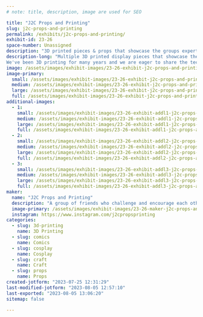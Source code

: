 ```yaml
---
# note: title, description, image are used for SEO

title: "J2C Props and Printing"
slug: j2c-props-and-printing
permalink: /exhibits/j2c-props-and-printing/
exhibit-id: 23-26
space-number: Unassigned
description: "3D printed pieces & props that showcase the groups expertise in printing, painting will be for sale"
description-long: "Multiple 3D printed display pieces that showcase the groups expertise in printing, painting, and lighting. The pieces demonstrate various techniques from electronics and lighting, to airbrushing and glow paint. All of the props and miniatures are 3D printed using ABS, PLA, and Resin in a variety of scales from 1/6th to life size.
We've been 3D printing for many years and we are eager to share the techniques and experience we've learned along with visitors.  Many pieces will be for sale"
image: /assets/images/exhibit-images/23-26-exhibit-j2c-props-and-printing-2023-exhibit-jcj-props-and-printing-sample-of-work-large-large.png
image-primary: 
  small: /assets/images/exhibit-images/23-26-exhibit-j2c-props-and-printing-2023-exhibit-jcj-props-and-printing-sample-of-work-large-small.png
  medium: /assets/images/exhibit-images/23-26-exhibit-j2c-props-and-printing-2023-exhibit-jcj-props-and-printing-sample-of-work-large-medium.png
  large: /assets/images/exhibit-images/23-26-exhibit-j2c-props-and-printing-2023-exhibit-jcj-props-and-printing-sample-of-work-large-large.png
  full: /assets/images/exhibit-images/23-26-exhibit-j2c-props-and-printing-2023-exhibit-jcj-props-and-printing-sample-of-work-large-full.png
additional-images: 
  - 1:
    small: /assets/images/exhibit-images/23-26-exhibit-addl1-j2c-props-and-printing-crowd-pic-small.JPG
    medium: /assets/images/exhibit-images/23-26-exhibit-addl1-j2c-props-and-printing-crowd-pic-medium.JPG
    large: /assets/images/exhibit-images/23-26-exhibit-addl1-j2c-props-and-printing-crowd-pic-large.JPG
    full: /assets/images/exhibit-images/23-26-exhibit-addl1-j2c-props-and-printing-crowd-pic-full.JPG
  - 2:
    small: /assets/images/exhibit-images/23-26-exhibit-addl2-j2c-props-and-printing-table-main-small.JPG
    medium: /assets/images/exhibit-images/23-26-exhibit-addl2-j2c-props-and-printing-table-main-medium.JPG
    large: /assets/images/exhibit-images/23-26-exhibit-addl2-j2c-props-and-printing-table-main-large.JPG
    full: /assets/images/exhibit-images/23-26-exhibit-addl2-j2c-props-and-printing-table-main-full.JPG
  - 3:
    small: /assets/images/exhibit-images/23-26-exhibit-addl3-j2c-props-and-printing-table-pic-small.JPG
    medium: /assets/images/exhibit-images/23-26-exhibit-addl3-j2c-props-and-printing-table-pic-medium.JPG
    large: /assets/images/exhibit-images/23-26-exhibit-addl3-j2c-props-and-printing-table-pic-large.JPG
    full: /assets/images/exhibit-images/23-26-exhibit-addl3-j2c-props-and-printing-table-pic-full.JPG
maker: 
  name: "J2C Props and Printing"
  description: "A group of friends who challenge and encourage each other to learn and improve the quality of their 3D prop printing, cosplay, model making, and painting"
  image-primary: /assets/images/exhibit-images/23-26-maker-j2c-props-and-printing-j2c-50s-4a-medium.jpg
  instagram: https://www.instagram.com/j2cpropsprinting
categories: 
  - slug: 3d-printing
    name: 3D Printing
  - slug: comics
    name: Comics
  - slug: cosplay
    name: Cosplay
  - slug: craft
    name: Craft
  - slug: props
    name: Props
created-jotform: "2023-07-25 12:31:29"
last-modified-jotform: "2023-08-05 12:57:10"
last-exported: "2023-08-05 13:06:20"
sitemap: false

---
```

